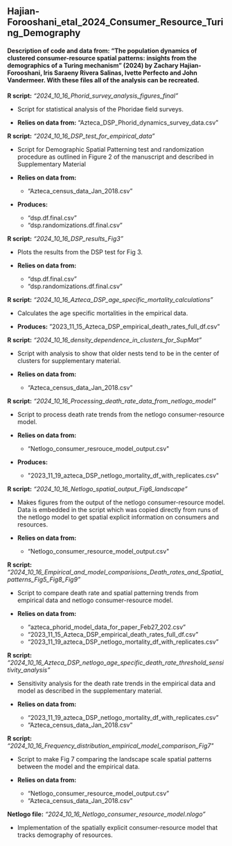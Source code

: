 ## Hajian-Forooshani_etal_2024_Consumer_Resource_Turing_Demography

#### Description of code and data from: “The population dynamics of clustered consumer-resource spatial patterns: insights from the demographics of a Turing mechanism” (2024) by Zachary Hajian-Forooshani, Iris Saraeny Rivera Salinas, Ivette Perfecto and John Vandermeer. With these files all of the analysis can be recreated. 

**R script:** *“2024_10_16_Phorid_survey_analysis_figures_final”* 
- Script for statistical analysis of the Phoridae field surveys. 
 
- **Relies on data from:** “Azteca_DSP_Phorid_dynamics_survey_data.csv”

**R script:** *“2024_10_16_DSP_test_for_empirical_data”*
- Script for Demographic Spatial Patterning test and randomization procedure as outlined in Figure 2 of the manuscript and described in Supplementary Material 

- **Relies on data from:**
  - “Azteca_census_data_Jan_2018.csv”
- **Produces:**
  - “dsp.df.final.csv”
  - “dsp.randomizations.df.final.csv”

**R script:** *“2024_10_16_DSP_results_Fig3”*
- Plots the results from the DSP test for Fig 3. 

- **Relies on data from:**
    - “dsp.df.final.csv”
    - “dsp.randomizations.df.final.csv”

**R script:** *“2024_10_16_Azteca_DSP_age_specific_mortality_calculations”*
- Calculates the age specific mortalities in the empirical data. 

- **Produces:** ”2023_11_15_Azteca_DSP_empirical_death_rates_full_df.csv”

**R script:** *“2024_10_16_density_dependence_in_clusters_for_SupMat”*
- Script with analysis to show that older nests tend to be in the center of clusters for supplementary material. 

- **Relies on data from:**
    - “Azteca_census_data_Jan_2018.csv”

**R script:** *“2024_10_16_Processing_death_rate_data_from_netlogo_model”*
- Script to process death rate trends from the netlogo consumer-resource model.

- **Relies on data from:**
    - “Netlogo_consumer_resrouce_model_output.csv"

- **Produces:**
    - "2023_11_19_azteca_DSP_netlogo_mortality_df_with_replicates.csv"

**R script:** *“2024_10_16_Netlogo_spatial_output_Fig6_landscape”*
- Makes figures from the output of the netlogo consumer-resource model. Data is embedded in the script which was copied directly from runs of the netlogo model to get spatial explicit information on consumers and resources. 

- **Relies on data from:**
   - “Netlogo_consumer_resource_model_output.csv"

**R script:** *“2024_10_16_Empirical_and_model_comparisions_Death_rates_and_Spatial_patterns_Fig5_Fig8_Fig9”*
- Script to compare death rate and spatial patterning trends from empirical data and netlogo consumer-resource model. 

- **Relies on data from:**
    - “azteca_phorid_model_data_for_paper_Feb27_202.csv”
    - “2023_11_15_Azteca_DSP_empirical_death_rates_full_df.csv”
    - “2023_11_19_azteca_DSP_netlogo_mortality_df_with_replicates.csv”

**R script:** *“2024_10_16_Azteca_DSP_netlogo_age_specific_death_rate_threshold_sensitivity_analysis”*
- Sensitivity analysis for the death rate trends in the empirical data and model as described in the supplementary material. 

- **Relies on data from:**
    - “2023_11_19_azteca_DSP_netlogo_mortality_df_with_replicates.csv”
    - “Azteca_census_data_Jan_2018.csv”

**R script:** *“2024_10_16_Frequency_distribution_empirical_model_comparison_Fig7"*
- Script to make Fig 7 comparing the landscape scale spatial patterns between the model and the empirical data. 

- **Relies on data from:**
    - “Netlogo_consumer_resource_model_output.csv”
    - “Azteca_census_data_Jan_2018.csv”

**Netlogo file:** *“2024_10_16_Netlogo_consumer_resource_model.nlogo”*
- Implementation of the spatially explicit consumer-resource model that tracks demography of resources. 
